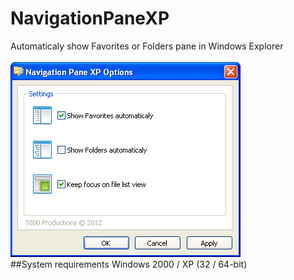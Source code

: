 # NavigationPaneXP
Automaticaly show Favorites or Folders pane in Windows Explorer
<br><br>![alt text](https://github.com/T800G/NavigationPaneXP/blob/master/navpanexp.png)<br>
##System requirements
Windows 2000 / XP (32 / 64-bit)

